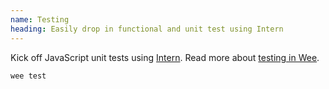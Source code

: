 ```yaml
---
name: Testing
heading: Easily drop in functional and unit test using Intern
---
```


Kick off JavaScript unit tests using [Intern](https://theintern.github.io). Read more about [testing in Wee](#testing).

```bash
wee test
```